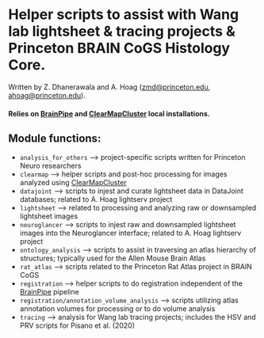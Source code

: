 # Helper scripts to assist with Wang lab lightsheet & tracing projects & Princeton BRAIN CoGS Histology Core.

Written by Z. Dhanerawala and A. Hoag (zmd@princeton.edu, ahoag@princeton.edu).

#### Relies on [BrainPipe](https://github.com/PrincetonUniversity/BrainPipe) and [ClearMapCluster](https://github.com/PrincetonUniversity/ClearMapCluster) local installations.

## Module functions:
* `analysis_for_others` --> project-specific scripts written for Princeton Neuro researchers
* `clearmap` --> helper scripts and post-hoc processing for images analyzed using [ClearMapCluster](https://github.com/PrincetonUniversity/ClearMapCluster)
* `datajoint` --> scripts to injest and curate lightsheet data in DataJoint databases; related to A. Hoag lightserv project
* `lightsheet` --> related to processing and analyzing raw or downsampled lightsheet images 
* `neuroglancer` --> scripts to injest raw and downsampled lightsheet images into the Neuroglancer interface; related to A. Hoag lightserv project
* `ontology_analysis` --> scripts to assist in traversing an atlas hierarchy of structures; typically used for the Allen Mouse Brain Atlas
* `rat_atlas` --> scripts related to the Princeton Rat Atlas project in BRAIN CoGS
* `registration` --> helper scripts to do registration independent of the [BrainPipe](https://github.com/PrincetonUniversity/BrainPipe) pipeline
* `registration/annotation_volume_analysis` --> scripts utilizing atlas annotation volumes for processing or to do volume analysis
* `tracing` --> analysis for Wang lab tracing projects; includes the HSV and PRV scripts for Pisano et al. (2020)
